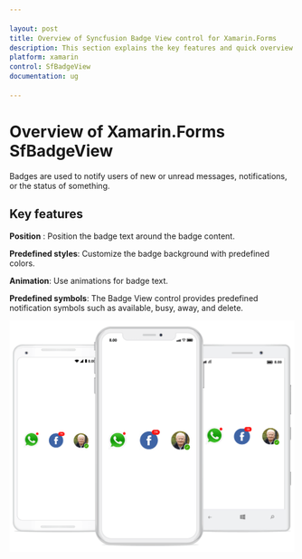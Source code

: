 ```yaml
---

layout: post
title: Overview of Syncfusion Badge View control for Xamarin.Forms
description: This section explains the key features and quick overview about Syncfusion Badge view control for Xamarin.Forms
platform: xamarin
control: SfBadgeView
documentation: ug

---
```


# Overview of Xamarin.Forms SfBadgeView

Badges are used to notify users of new or unread messages, notifications, or the status of something.

## Key features

**Position** : Position the badge text around the badge content.

**Predefined styles**: Customize the badge background with predefined colors.

**Animation**: Use animations for badge text.

**Predefined symbols**: The Badge View control provides predefined notification symbols such as available, busy, away, and delete.

![Xamarin badge view overview](overview_images/overview.png)